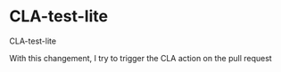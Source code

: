 # CLA-test-lite

CLA-test-lite

With this changement, I try to trigger the CLA action on the pull request
